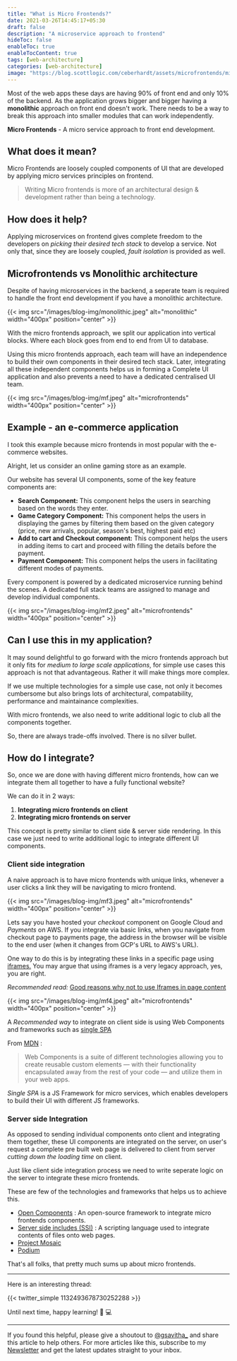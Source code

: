 ```yaml
---
title: "What is Micro Frontends?"
date: 2021-03-26T14:45:17+05:30
draft: false
description: "A microservice approach to frontend"
hideToc: false
enableToc: true
enableTocContent: true
tags: [web-architecture]
categories: [web-architecture]
image: "https://blog.scottlogic.com/ceberhardt/assets/microfrontends/microfrontends.png"
---
```


Most of the web apps these days are having 90% of front end and only 10% of the backend. As the application grows bigger and bigger having a **monolithic** approach on front end doesn't work. There needs to be a way to break this approach into smaller modules that can work independently.

**Micro Frontends** - A micro service approach to front end development.

## What does it mean?

Micro Frontends are loosely coupled components of UI that are developed by applying micro services principles on frontend.

> Writing Micro frontends is more of an architectural design & development rather than being a technology.

## How does it help?

Applying microservices on frontend gives complete freedom to the developers on _picking their desired tech stack_ to develop a service. Not only that, since they are loosely coupled, _fault isolation_ is provided as well.

## Microfrontends vs Monolithic architecture

Despite of having microservices in the backend, a seperate team is required to handle the front end development if you have a monolithic architecture.

{{< img src="/images/blog-img/monolithic.jpeg" alt="monolithic" width="400px" position="center" >}}

With the micro frontends approach, we split our application into vertical blocks. Where each block goes from end to end from UI to database.

Using this micro frontends approach, each team will have an independence to build their own components in their desired tech stack. Later, integrating all these independent components helps us in forming a Complete UI application and also prevents a need to have a dedicated centralised UI team.

{{< img src="/images/blog-img/mf.jpeg" alt="microfrontends" width="400px" position="center" >}}

## Example - an e-commerce application

I took this example because micro frontends in most popular with the e-commerce websites.

Alright, let us consider an online gaming store as an example.

Our website has several UI components, some of the key feature components are:

- **Search Component:** This component helps the users in searching based on the words they enter.
- **Game Category Component:** This component helps the users in displaying the games by filtering them based on the given category (price, new arrivals, popular, season's best, highest paid etc)
- **Add to cart and Checkout component:** This component helps the users in adding items to cart and proceed with filling the details before the payment.
- **Payment Component:** This component helps the users in facilitating different modes of payments.

Every component is powered by a dedicated microservice running behind the scenes. A dedicated full stack teams are assigned to manage and develop individual components.

{{< img src="/images/blog-img/mf2.jpeg" alt="microfrontends" width="400px" position="center" >}}

## Can I use this in my application?

It may sound delightful to go forward with the micro frontends approach but it only fits for _medium to large scale applications_, for simple use cases this approach is not that advantageous. Rather it will make things more complex.

If we use multiple technologies for a simple use case, not only it becomes cumbersome but also brings lots of architectural, compatability, performance and maintainance complexities.

With micro frontends, we also need to write additional logic to club all the components together.

So, there are always trade-offs involved. There is no silver bullet.

## How do I integrate?

So, once we are done with having different micro frontends, how can we integrate them all together to have a fully functional website?

We can do it in 2 ways:

1. **Integrating micro frontends on client**
2. **Integrating micro frontends on server**

This concept is pretty similar to client side & server side rendering. In this case we just need to write additional logic to integrate different UI components.

### Client side integration

A naive approach is to have micro frontends with unique links, whenever a user clicks a link they will be navigating to micro frontend.

{{< img src="/images/blog-img/mf3.jpeg" alt="microfrontends" width="400px" position="center" >}}

Lets say you have hosted your _checkout_ component on Google Cloud and _Payments_ on AWS. If you integrate via basic links, when you navigate from checkout page to payments page, the address in the browser will be visible to the end user (when it changes from GCP's URL to AWS's URL).

One way to do this is by integrating these links in a specific page using [iframes.](https://developer.mozilla.org/en-US/docs/Web/HTML/Element/iframe) You may argue that using iframes is a very legacy approach, yes, you are right.

_Recommended read:_ [Good reasons why not to use Iframes in page content](https://stackoverflow.com/questions/23178505/good-reasons-why-not-to-use-iframes-in-page-content)

{{< img src="/images/blog-img/mf4.jpeg" alt="microfrontends" width="400px" position="center" >}}

A _Recommended way_ to integrate on client side is using Web Components and frameworks such as [single SPA](https://single-spa.js.org/)

From [MDN](https://developer.mozilla.org/en-US/docs/Web/Web_Components) :

> Web Components is a suite of different technologies allowing you to create reusable custom elements — with their functionality encapsulated away from the rest of your code — and utilize them in your web apps.

_Single SPA_ is a JS Framework for micro services, which enables developers to build their UI with different JS frameworks.

### Server side Integration

As opposed to sending individual components onto client and integrating them together, these UI components are integrated on the server, on user's request a complete pre built web page is delivered to client from server _cutting down the loading time_ on client.

Just like client side integration process we need to write seperate logic on the server to integrate these micro frontends.

These are few of the technologies and frameworks that helps us to achieve this.

- [Open Components](https://opencomponents.github.io/) : An open-source framework to integrate micro frontends components.
- [Server side includes (SSI)](https://en.wikipedia.org/wiki/Server_Side_Includes) : A scripting language used to integrate contents of files onto web pages.
- [Project Mosaic](https://www.mosaic9.org/)
- [Podium](https://podium-lib.io/)

That's all folks, that pretty much sums up about micro frontends.

---

Here is an interesting thread:

{{< twitter_simple 1132493678730252288 >}}

Until next time, happy learning! :tada: :computer:

---

If you found this helpful, please give a shoutout to [@gsavitha_](https://twitter.com/gsavitha_) and share this article to help others. For more articles like this, subscribe to my [Newsletter](https://www.getrevue.co/profile/gsavitha) and get the latest updates straight to your inbox.